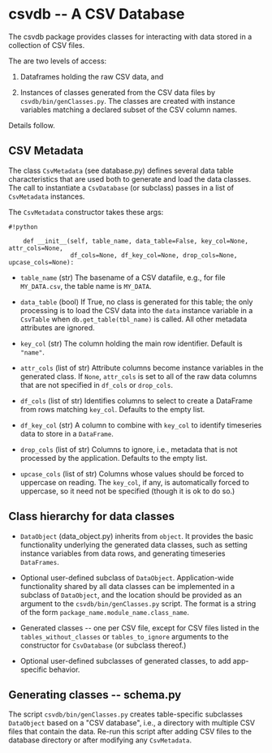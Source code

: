 # **csvdb** -- A CSV Database

The csvdb package provides classes for interacting with data stored in a collection of CSV files.

The are two levels of access:

1. Dataframes holding the raw CSV data, and

2. Instances of classes generated from the CSV data files by `csvdb/bin/genClasses.py`. The classes are created with instance variables matching a declared subset of the CSV column names.

Details follow.

## CSV Metadata

The class `CsvMetadata` (see database.py) defines several data table characteristics that are used both to generate and load the data classes. The call to instantiate a `CsvDatabase` (or subclass) passes in a list of `CsvMetadata` instances.

The `CsvMetadata` constructor takes these args:

```
#!python

    def __init__(self, table_name, data_table=False, key_col=None, attr_cols=None,
                 df_cols=None, df_key_col=None, drop_cols=None, upcase_cols=None):
```
* `table_name` (str) The basename of a CSV datafile, e.g., for file `MY_DATA.csv`, the table name is `MY_DATA`.

* `data_table` (bool) If True, no class is generated for this table; the only processing is to load the CSV data
  into the `data` instance variable in a `CsvTable` when `db.get_table(tbl_name)` is called. All other metadata attributes are ignored.

* `key_col` (str) The column holding the main row identifier. Default is `"name"`.

* `attr_cols` (list of str) Attribute columns become instance variables in the generated class. If `None`, `attr_cols` is set to all of the raw data columns that are not specified in `df_cols` or `drop_cols`.

* `df_cols` (list of str) Identifies columns to select to create a DataFrame from rows matching `key_col`.
Defaults to the empty list.

* `df_key_col` (str) A column to combine with `key_col` to identify timeseries data to store in a `DataFrame`.

* `drop_cols` (list of str) Columns to ignore, i.e., metadata that is not processed by the application.
Defaults to the empty list.

* `upcase_cols` (list of str) Columns whose values should be forced to uppercase on reading. The `key_col`, if any, is automatically forced to uppercase, so it need not be specified (though it is ok to do so.)

## Class hierarchy for data classes

* `DataObject` (data_object.py) inherits from `object`. It provides the basic functionality
underlying the generated data classes, such as setting instance variables from data rows, and
generating timeseries `DataFrames`.

* Optional user-defined subclass of `DataObject`. Application-wide functionality shared by all data classes can be implemented in a subclass of `DataObject`, and the location should be provided as an argument to the `csvdb/bin/genClasses.py` script. The format is a string of the form `package_name.module_name.class_name`.

* Generated classes -- one per CSV file, except for CSV files listed in the `tables_without_classes` or `tables_to_ignore` arguments to the constructor for `CsvDatabase` (or subclass thereof.)

* Optional user-defined subclasses of generated classes, to add app-specific behavior.

## Generating classes -- schema.py

The script `csvdb/bin/genClasses.py` creates table-specific subclasses `DataObject` based on a "CSV database", i.e., a directory with multiple CSV files that contain the data. Re-run this script after adding CSV files to the database directory or after modifying any `CsvMetadata`.

